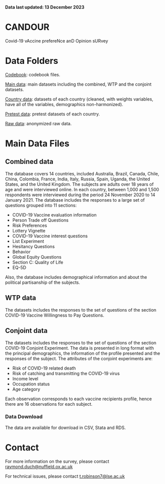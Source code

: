 **Data last updated: 13 December 2023**

# CANDOUR
Covid-19 vAccine prefereNce anD Opinion sURvey

# Data Folders

[Codebook](codebook): codebook files.

[Main data](data): main datasets including the combined, WTP and the conjoint datasets.

[Country data](data/country): datasets of each country (cleaned, with weights variables, have all of the variables, demographics non-harmonized).

[Pretest data](data/pretest): pretest datasets of each country.

[Raw data](data/raw): anonymized raw data.

# Main Data Files
## Combined data
The database covers 14 countries, included Australia,  Brazil,  Canada,  Chile,  China,  Colombia,  France,  India,  Italy, Russia, Spain, Uganda, the  United States,  and  the  United  Kingdom.  The subjects are adults over 18 years of age and were interviewed online. In each country, between 1,000 and 1,500 respondents were interviewed during the period 24 November 2020 to 14 January 2021. The database includes the responses to a large set of questions grouped into 11 sections:

* COVID-19 Vaccine evaluation information
* Person Trade off Questions
* Risk Preferences
* Lottery Vignette
* COVID-19 Vaccine interest questions
* List Experiment
* Hesitancy Questions
* Behavior
* Global Equity Questions
* Section C: Quality of Life
* EQ-5D

Also, the database includes demographical information and about the political partisanship of the subjects.

## WTP data
The datasets includes the responses to the set of questions of the section COVID-19 Vaccine Willingness to Pay Questions.

## Conjoint data
The datasets includes the responses to the set of questions of the section COVID-19 Conjoint Experiment. The data is presented in long format with the principal demographics, the information of the profile presented and the responses of the subject. The attributes of the conjoint experiments are:

* Risk of COVID-19 related death
* Risk of catching and transmitting the COVID-19 virus
* Income level
* Occupation status
* Age category

Each observation corresponds to each vaccine recipients profile, hence there are 16 observations for each subject.

### Data Download
The data are available for download in CSV, Stata and RDS.

# Contact
For more information on the survey, please contact raymond.duch@nuffield.ox.ac.uk

For technical issues, please contact t.robinson7@lse.ac.uk
